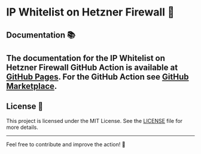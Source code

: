 # IP Whitelist on Hetzner Firewall 🚀

## Documentation 📚

The documentation for the IP Whitelist on Hetzner Firewall GitHub Action is available at [GitHub Pages](https://adnanjaw.github.io/ip-whitelist-on-hetznerfw). 
For the GitHub Action see [GitHub Marketplace](https://github.com/marketplace/actions/ip-whitelist-on-hetznerfw).
---

## License 📜

This project is licensed under the MIT License. See the [LICENSE](./LICENSE) file for more details.

---

Feel free to contribute and improve the action! 🌟
